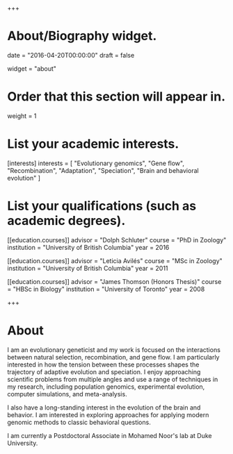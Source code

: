 +++
# About/Biography widget.

date = "2016-04-20T00:00:00"
draft = false

widget = "about"

# Order that this section will appear in.
weight = 1

# List your academic interests.
[interests]
  interests = [
    "Evolutionary genomics",
    "Gene flow",
    "Recombination",
    "Adaptation",
    "Speciation",
    "Brain and behavioral evolution"
  ]

# List your qualifications (such as academic degrees).
[[education.courses]]
  advisor = "Dolph Schluter"
  course = "PhD in Zoology"
  institution = "University of British Columbia"
  year = 2016

[[education.courses]]
  advisor = "Leticia Avilés"
  course = "MSc in Zoology"
  institution = "University of British Columbia"
  year = 2011

[[education.courses]]
  advisor = "James Thomson (Honors Thesis)"
  course = "HBSc in Biology"
  institution = "University of Toronto"
  year = 2008
 
+++

# About

I am an evolutionary geneticist and my work is focused on the interactions between natural selection, recombination, and gene flow. 
I am particularly interested in how the tension between these processes shapes the trajectory of adaptive evolution and speciation.
I enjoy approaching scientific problems from multiple angles and use a range of techniques in my research, including population genomics, experimental evolution, computer simulations, and meta-analysis. 

I also have a long-standing interest in the evolution of the brain and behavior. I am interested in exploring approaches for applying modern genomic methods to classic behavioral questions.

I am currently a Postdoctoral Associate in Mohamed Noor's lab at Duke University. 